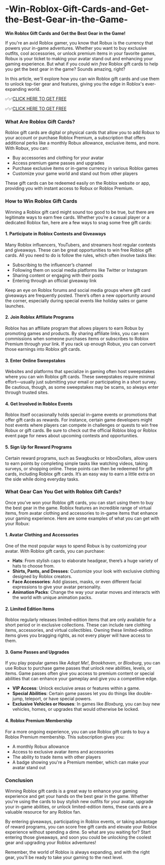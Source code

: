 # -Win-Roblox-Gift-Cards-and-Get-the-Best-Gear-in-the-Game-

**Win Roblox Gift Cards and Get the Best Gear in the Game!**

If you're an avid Roblox gamer, you know that Robux is the currency that powers your in-game adventures. Whether you want to buy exclusive outfits, cool accessories, or unlock premium items in your favorite games, Robux is your ticket to making your avatar stand out and enhancing your gaming experience. But what if you could win *free* Roblox gift cards to help you get the best gear in the game? Sounds amazing, right?

In this article, we'll explore how you can win Roblox gift cards and use them to unlock top-tier gear and features, giving you the edge in Roblox's ever-expanding world.


✅✅[CLICK HERE TO GET FREE](https://tinyurl.com/ycy7cnvj)

✅✅[CLICK HERE TO GET FREE](https://tinyurl.com/ycy7cnvj)

### What Are Roblox Gift Cards?

Roblox gift cards are digital or physical cards that allow you to add Robux to your account or purchase Roblox Premium, a subscription that offers additional perks like a monthly Robux allowance, exclusive items, and more. With Robux, you can:

- Buy accessories and clothing for your avatar
- Access premium game passes and upgrades
- Purchase exclusive items or in-game currency in various Roblox games
- Customize your game world and stand out from other players

These gift cards can be redeemed easily on the Roblox website or app, providing you with instant access to Robux or Roblox Premium. 

### How to Win Roblox Gift Cards

Winning a Roblox gift card might sound too good to be true, but there are legitimate ways to earn free cards. Whether you’re a casual player or a dedicated Roblox fan, here are a few ways to snag some free gift cards:

#### 1. **Participate in Roblox Contests and Giveaways**
Many Roblox influencers, YouTubers, and streamers host regular contests and giveaways. These can be great opportunities to win free Roblox gift cards. All you need to do is follow the rules, which often involve tasks like:

- Subscribing to the influencer’s channel
- Following them on social media platforms like Twitter or Instagram
- Sharing content or engaging with their posts
- Entering through an official giveaway link

Keep an eye on Roblox forums and social media groups where gift card giveaways are frequently posted. There’s often a new opportunity around the corner, especially during special events like holiday sales or game launches.

#### 2. **Join Roblox Affiliate Programs**
Roblox has an affiliate program that allows players to earn Robux by promoting games and products. By sharing affiliate links, you can earn commissions when someone purchases items or subscribes to Roblox Premium through your link. If you rack up enough Robux, you can convert those earnings into Roblox gift cards.

#### 3. **Enter Online Sweepstakes**
Websites and platforms that specialize in gaming often host sweepstakes where you can win Roblox gift cards. These sweepstakes require minimal effort—usually just submitting your email or participating in a short survey. Be cautious, though, as some sweepstakes may be scams, so always enter through trusted sites.

#### 4. **Get Involved in Roblox Events**
Roblox itself occasionally holds special in-game events or promotions that offer gift cards as rewards. For instance, certain game developers might host events where players can compete in challenges or quests to win free Robux or gift cards. Be sure to check out the official Roblox blog or Roblox event page for news about upcoming contests and opportunities.

#### 5. **Sign Up for Reward Programs**
Certain reward programs, such as Swagbucks or InboxDollars, allow users to earn points by completing simple tasks like watching videos, taking surveys, or shopping online. These points can then be redeemed for gift cards, including Roblox gift cards. It’s an easy way to earn a little extra on the side while doing everyday tasks.

### What Gear Can You Get with Roblox Gift Cards?

Once you’ve won your Roblox gift cards, you can start using them to buy the best gear in the game. Roblox features an incredible range of virtual items, from avatar clothing and accessories to in-game items that enhance your gaming experience. Here are some examples of what you can get with your Robux:

#### 1. **Avatar Clothing and Accessories**
One of the most popular ways to spend Robux is by customizing your avatar. With Roblox gift cards, you can purchase:

- **Hats**: From stylish caps to elaborate headgear, there’s a huge variety of hats to choose from.
- **Shirts, Pants, and Dresses**: Customize your look with exclusive clothing designed by Roblox creators.
- **Face Accessories**: Add glasses, masks, or even different facial expressions to give your avatar personality.
- **Animation Packs**: Change the way your avatar moves and interacts with the world with unique animation packs.

#### 2. **Limited Edition Items**
Roblox regularly releases limited-edition items that are only available for a short period or in exclusive collections. These can include rare clothing items, accessories, and virtual collectibles. Owning these limited-edition items gives you bragging rights, as not every player will have access to them.

#### 3. **Game Passes and Upgrades**
If you play popular games like *Adopt Me!*, *Brookhaven*, or *Bloxburg*, you can use Robux to purchase game passes that unlock new abilities, levels, or items. Game passes often give you access to premium content or special abilities that can enhance your gameplay and give you a competitive edge.

- **VIP Access**: Unlock exclusive areas or features within a game.
- **Special Abilities**: Certain game passes let you do things like double-jump, teleport, or have special powers.
- **Exclusive Vehicles or Houses**: In games like *Bloxburg*, you can buy new vehicles, homes, or upgrades that would otherwise be locked.

#### 4. **Roblox Premium Membership**
For a more ongoing experience, you can use Roblox gift cards to buy a Roblox Premium membership. This subscription gives you:

- A monthly Robux allowance
- Access to exclusive avatar items and accessories
- The ability to trade items with other players
- A badge showing you're a Premium member, which can make your avatar stand out

### Conclusion

Winning Roblox gift cards is a great way to enhance your gaming experience and get your hands on the best gear in the game. Whether you're using the cards to buy stylish new outfits for your avatar, upgrade your in-game abilities, or unlock limited-edition items, these cards are a valuable resource for any Roblox fan.

By entering giveaways, participating in Roblox events, or taking advantage of reward programs, you can score free gift cards and elevate your Roblox experience without spending a dime. So what are you waiting for? Start entering those giveaways, and soon you could be unlocking the coolest gear and upgrading your Roblox adventures! 

Remember, the world of Roblox is always expanding, and with the right gear, you’ll be ready to take your gaming to the next level.

